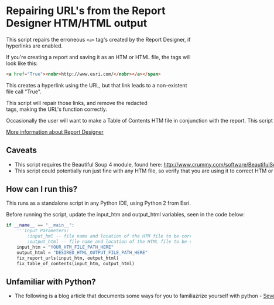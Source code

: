 # Repairing URL's from the Report Designer HTM/HTML output
This script repairs the erroneous ```<a>``` tag's created by the Report Designer, if hyperlinks are enabled.

If you're creating a report and saving it as an HTM or HTML file, the <a> tags will look like this:
```html
<a href="True"><nobr>http://www.esri.com/</nobr></a></span>
```
This creates a hyperlink using the URL, but that link leads to a non-existent file call "True".

This script will repair those links, and remove the redacted <nobr> tags, making the URL's function correctly.

Occasionally the user will want to make a Table of Contents HTM file in conjunction with the report. This script will detect that TOC file as long as it has the same name as the report HTM file, and update the links in that TOC file to utilize the repaired HTML file.

[More information about Report Designer](http://resources.arcgis.com/en/help/main/10.2/index.html#//004v00000002000000)

## Caveats
* This script requires the Beautiful Soup 4 module, found here:
        http://www.crummy.com/software/BeautifulSoup/#Download
  From that zip file, move the "bs4" folder into the following directory:
        C:\Python27\ArcGIS10.x\Lib\site-packages
* This script could potentially run just fine with any HTM file, so verify that you are using it to correct HTM or HTML files created with the Report Designer.

## How can I run this?
This runs as a standalone script in any Python IDE, using Python 2 from Esri.

Before running the script, update the input_htm and output_html variables, seen in the code below:

```python
if __name__ == "__main__":
    '''Input Parameters:
        :input_hml -- file name and location of the HTM file to be corrected
        :output_html -- file name and location of the HTML file to be created'''
    input_htm = "YOUR_HTM_FILE_PATH_HERE"
    output_html = "DESIRED_HTML_OUTPUT_FILE_PATH_HERE"
    fix_report_urls(input_htm, output_html)
    fix_table_of_contents(input_htm, output_html)
```
## Unfamiliar with Python?
* The following is a blog article that documents some ways for you to familiazrize yourself with python -
[Seven easy ways to start learning Python and ArcPy](http://blogs.esri.com/esri/supportcenter/2014/03/26/8-easy-ways-learning-python-arcpy/)
